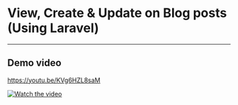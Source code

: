 # View, Create & Update on Blog posts (Using Laravel)
------------------------------------------------------
## Demo video
https://youtu.be/KVg6HZL8saM

[![Watch the video](https://img.youtube.com/vi/KVg6HZL8saM/maxresdefault.jpg)](https://www.youtube.com/watch?v=KVg6HZL8saM)
